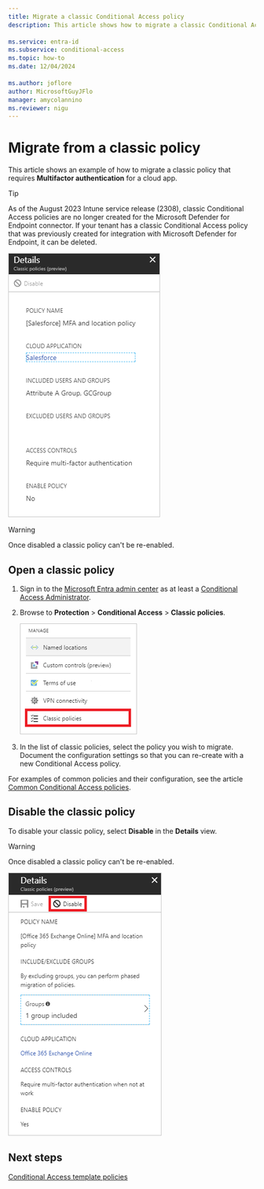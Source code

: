 ```yaml
---
title: Migrate a classic Conditional Access policy 
description: This article shows how to migrate a classic Conditional Access policy.

ms.service: entra-id
ms.subservice: conditional-access
ms.topic: how-to
ms.date: 12/04/2024

ms.author: joflore
author: MicrosoftGuyJFlo
manager: amycolannino
ms.reviewer: nigu
---
```

# Migrate from a classic policy

This article shows an example of how to migrate a classic policy that requires **Multifactor authentication** for a cloud app.

> [!TIP]
> As of the August 2023 Intune service release (2308), classic Conditional Access policies are no longer created for the Microsoft Defender for Endpoint connector. If your tenant has a classic Conditional Access policy that was previously created for integration with Microsoft Defender for Endpoint, it can be deleted. 

![Classic policy details requiring MFA for Salesforce app](./media/policy-migration/33.png)

> [!WARNING]
> Once disabled a classic policy can't be re-enabled.

## Open a classic policy

1. Sign in to the [Microsoft Entra admin center](https://entra.microsoft.com) as at least a [Conditional Access Administrator](../role-based-access-control/permissions-reference.md#conditional-access-administrator).
1. Browse to **Protection** > **Conditional Access** > **Classic policies**.

   ![Classic policies view](./media/policy-migration-mfa/12.png)

1. In the list of classic policies, select the policy you wish to migrate. Document the configuration settings so that you can re-create with a new Conditional Access policy.

For examples of common policies and their configuration, see the article [Common Conditional Access policies](concept-conditional-access-policy-common.md).

## Disable the classic policy

To disable your classic policy, select **Disable** in the **Details** view.

> [!WARNING]
> Once disabled a classic policy can't be re-enabled.

![Disable classic policies](./media/policy-migration-mfa/14.png)

## Next steps

[Conditional Access template policies](concept-conditional-access-policy-common.md)
